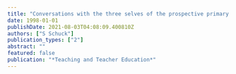 ```yaml
---
title: "Conversations with the three selves of the prospective primary mathematics teacher"
date: 1998-01-01
publishDate: 2021-08-03T04:08:09.400810Z
authors: ["S Schuck"]
publication_types: ["2"]
abstract: ""
featured: false
publication: "*Teaching and Teacher Education*"
---
```


